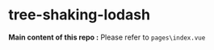 # tree-shaking-lodash
**Main content of this repo :** Please refer to ```pages\index.vue``` <script> tag and ```nuxt.config.js``` (Line 49 and Line 81).

## Build Setup

```bash
# install dependencies
$ yarn install

# serve with hot reload at localhost:3000
$ yarn dev

# build for production and launch server
$ yarn build
$ yarn start

# generate static project
$ yarn generate
```

For detailed explanation on how things work, check out [Nuxt.js docs](https://nuxtjs.org).
